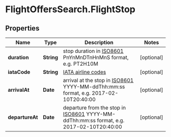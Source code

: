 # FlightOffersSearch.FlightStop

## Properties

Name | Type | Description | Notes
------------ | ------------- | ------------- | -------------
**duration** | **String** | stop duration in [ISO8601](https://en.wikipedia.org/wiki/ISO_8601) PnYnMnDTnHnMnS format, e.g. PT2H10M | [optional] 
**iataCode** | **String** | [IATA airline codes](http://www.iata.org/publications/Pages/code-search.aspx) | [optional] 
**arrivalAt** | **Date** | arrival at the stop in [ISO8601](https://en.wikipedia.org/wiki/ISO_8601) YYYY-MM-ddThh:mm:ss format, e.g. 2017-02-10T20:40:00 | [optional] 
**departureAt** | **Date** | departure from the stop in [ISO8601](https://en.wikipedia.org/wiki/ISO_8601) YYYY-MM-ddThh:mm:ss format, e.g. 2017-02-10T20:40:00 | [optional] 


